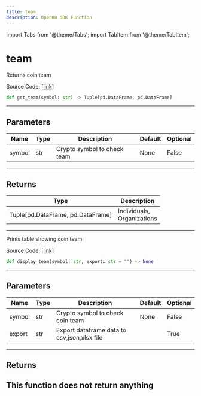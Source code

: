 ```yaml
---
title: team
description: OpenBB SDK Function
---
```


import Tabs from '@theme/Tabs';
import TabItem from '@theme/TabItem';

# team

<Tabs>
<TabItem value="model" label="Model" default>

Returns coin team

Source Code: [[link](https://github.com/OpenBB-finance/OpenBBTerminal/tree/main/openbb_terminal/cryptocurrency/due_diligence/messari_model.py#L419)]
```python
def get_team(symbol: str) -> Tuple[pd.DataFrame, pd.DataFrame]
```
---
## Parameters
| Name | Type | Description | Default | Optional |
| ---- | ---- | ----------- | ------- | -------- |
| symbol | str | Crypto symbol to check team | None | False |

---
## Returns
| Type | Description |
| ---- | ----------- |
| Tuple[pd.DataFrame, pd.DataFrame] | Individuals,<br/>Organizations |
---


</TabItem>
<TabItem value="view" label="View">

Prints table showing coin team

Source Code: [[link](https://github.com/OpenBB-finance/OpenBBTerminal/tree/main/openbb_terminal/cryptocurrency/due_diligence/messari_view.py#L556)]
```python
def display_team(symbol: str, export: str = "") -> None
```
---
## Parameters
| Name | Type | Description | Default | Optional |
| ---- | ---- | ----------- | ------- | -------- |
| symbol | str | Crypto symbol to check coin team | None | False |
| export | str | Export dataframe data to csv,json,xlsx file |  | True |

---
## Returns
This function does not return anything
---


</TabItem>
</Tabs>